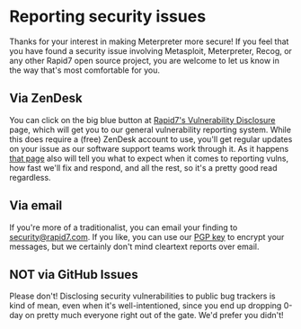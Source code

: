 # Reporting security issues

Thanks for your interest in making Meterpreter more secure! If you feel
that you have found a security issue involving Metasploit, Meterpreter,
Recog, or any other Rapid7 open source project, you are welcome to let
us know in the way that's most comfortable for you.

## Via ZenDesk

You can click on the big blue button at [Rapid7's Vulnerability
Disclosure][r7-vulns] page, which will get you to our general
vulnerability reporting system. While this does require a (free) ZenDesk
account to use, you'll get regular updates on your issue as our software
support teams work through it. As it happens [that page][r7-vulns] also
will tell you what to expect when it comes to reporting vulns, how fast
we'll fix and respond, and all the rest, so it's a pretty good read
regardless.

## Via email

If you're more of a traditionalist, you can email your finding to
security@rapid7.com. If you like, you can use our [PGP key][pgp] to
encrypt your messages, but we certainly don't mind cleartext reports
over email.

## NOT via GitHub Issues

Please don't! Disclosing security vulnerabilities to public bug trackers
is kind of mean, even when it's well-intentioned, since you end up
dropping 0-day on pretty much everyone right out of the gate. We'd prefer
you didn't!

[r7-vulns]:https://www.rapid7.com/security/disclosure/
[pgp]:https://keybase.io/rapid7/pgp_keys.asc?fingerprint=9a90aea0576cbcafa39c502ba5e16807959d3eda

